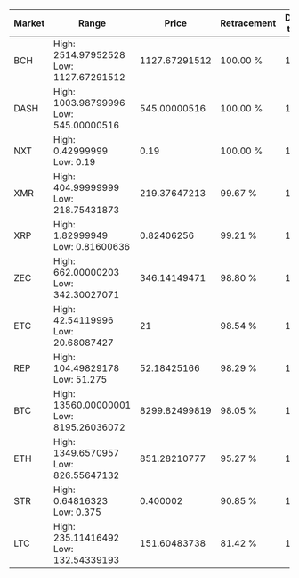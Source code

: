 | Market | Range | Price| Retracement | Doubles to 50% |
| --- | --- | --- | --- | --- |
| BCH | High: 2514.97952528<br />Low: 1127.67291512 | 1127.67291512 | 100.00 % | 1.62 |
| DASH | High: 1003.98799996<br />Low: 545.00000516 | 545.00000516 | 100.00 % | 1.42 |
| NXT | High: 0.42999999<br />Low: 0.19 | 0.19 | 100.00 % | 1.63 |
| XMR | High: 404.99999999<br />Low: 218.75431873 | 219.37647213 | 99.67 % | 1.42 |
| XRP | High: 1.82999949<br />Low: 0.81600636 | 0.82406256 | 99.21 % | 1.61 |
| ZEC | High: 662.00000203<br />Low: 342.30027071 | 346.14149471 | 98.80 % | 1.45 |
| ETC | High: 42.54119996<br />Low: 20.68087427 | 21 | 98.54 % | 1.51 |
| REP | High: 104.49829178<br />Low: 51.275 | 52.18425166 | 98.29 % | 1.49 |
| BTC | High: 13560.00000001<br />Low: 8195.26036072 | 8299.82499819 | 98.05 % | 1.31 |
| ETH | High: 1349.6570957<br />Low: 826.55647132 | 851.28210777 | 95.27 % | 1.28 |
| STR | High: 0.64816323<br />Low: 0.375 | 0.400002 | 90.85 % | 1.28 |
| LTC | High: 235.11416492<br />Low: 132.54339193 | 151.60483738 | 81.42 % | 1.21 |
